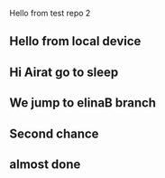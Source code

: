 Hello from test repo 2

## Hello from local device

## Hi Airat go to sleep

## We jump to elinaB branch



## Second chance
 ## almost done